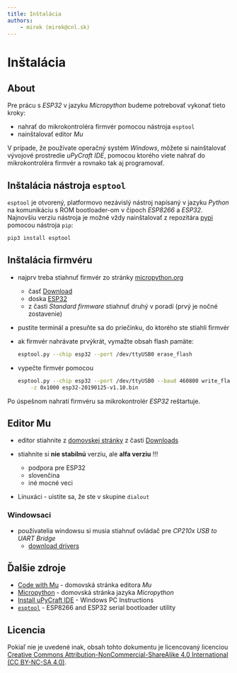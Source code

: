```yaml
---
title: Inštalácia
authors:
	- mirek (mirek@cnl.sk)
---
```


# Inštalácia

## About

Pre prácu s _ESP32_ v jazyku _Micropython_ budeme potrebovať vykonať tieto kroky:

* nahrať do mikrokontroléra firmvér pomocou nástroja `esptool`
* nainštalovať editor _Mu_

V prípade, že používate operačný systém _Windows_, môžete si nainštalovať vývojové prostredie _uPyCraft IDE_, pomocou ktorého viete nahrať do mikrokontroléra firmvér a rovnako tak aj programovať. 

## Inštalácia nástroja `esptool`

`esptool` je otvorený, platformovo nezávislý nástroj napísaný v jazyku _Python_ na komunikáciu s ROM bootloader-om v čipoch _ESP8266_ a _ESP32_. Najnovšiu verziu nástroja je možné vždy nainštalovať z repozitára [pypi](http://pypi.python.org/pypi/esptool) pomocou nástroja `pip`:

```bash
pip3 install esptool
```

## Inštalácia firmvéru

* najprv treba stiahnuť firmvér zo stránky [micropython.org](http://micropython.org/) 
    * časť [Download](http://micropython.org/download)
    * doska [ESP32](http://micropython.org/download)
    * z časti _Standard firmware_ stiahnuť druhý v poradí (prvý je nočné zostavenie)

* pustite terminál a presuňte sa do priečinku, do ktorého ste stiahli firmvér

* ak firmvér nahrávate prvýkrát, vymažte obsah flash pamäte:

  ```bash
  esptool.py --chip esp32 --port /dev/ttyUSB0 erase_flash
  ```

* vypečte firmvér pomocou

  ```bash
  esptool.py --chip esp32 --port /dev/ttyUSB0 --baud 460800 write_flash \
      -z 0x1000 esp32-20190125-v1.10.bin
  ```


Po úspešnom nahratí firmvéru sa mikrokontrolér  _ESP32_ reštartuje.


## Editor Mu

* editor stiahnite z [domovskej stránky](https://codewith.mu/) z časti [Downloads](https://codewith.mu/en/download)

* stiahnite si **nie stabilnú** verziu, ale **alfa verziu** !!!
    * podpora pre ESP32
    * slovenčina
    * iné mocné veci

* Linuxáci - uistite sa, že ste v skupine `dialout`


### Windowsaci

* používatelia windowsu si musia stiahnuť ovládač pre _CP210x USB to UART Bridge_
  * [download drivers](https://www.silabs.com/products/development-tools/software/usb-to-uart-bridge-vcp-drivers)

## Ďalšie zdroje

* [Code with Mu](https://codewith.mu/) - domovská stránka editora _Mu_
* [Micropython](https://micropython.org/) - domovská stránka jazyka _Micropython_
* [Install uPyCraft IDE](https://randomnerdtutorials.com/install-upycraft-ide-windows-pc-instructions/) - Windows PC Instructions
* [`esptool`](https://github.com/espressif/esptool) - ESP8266 and ESP32 serial bootloader utility        

## Licencia

Pokiaľ nie je uvedené inak, obsah tohto dokumentu je licencovaný licenciou [Creative Commons Attribution-NonCommercial-ShareAlike 4.0 International (CC BY-NC-SA 4.0)](https://creativecommons.org/licenses/by-nc-sa/4.0/).




